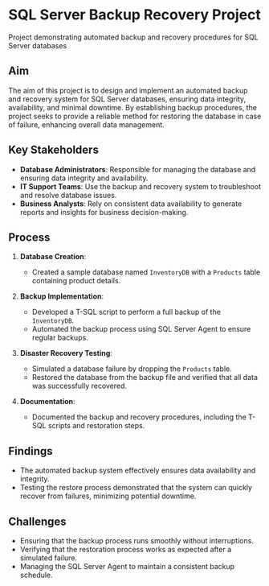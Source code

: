 # SQL Server Backup Recovery Project
Project demonstrating automated backup and recovery procedures for SQL Server databases

## Aim
The aim of this project is to design and implement an automated backup and recovery system for SQL Server databases, ensuring data integrity, availability, and minimal downtime. By establishing backup procedures, the project seeks to provide a reliable method for restoring the database in case of failure, enhancing overall data management.

## Key Stakeholders
- **Database Administrators**: Responsible for managing the database and ensuring data integrity and availability.
- **IT Support Teams**: Use the backup and recovery system to troubleshoot and resolve database issues.
- **Business Analysts**: Rely on consistent data availability to generate reports and insights for business decision-making.

## Process
1. **Database Creation**:
   - Created a sample database named `InventoryDB` with a `Products` table containing product details.
   
2. **Backup Implementation**:
   - Developed a T-SQL script to perform a full backup of the `InventoryDB`.
   - Automated the backup process using SQL Server Agent to ensure regular backups.

3. **Disaster Recovery Testing**:
   - Simulated a database failure by dropping the `Products` table.
   - Restored the database from the backup file and verified that all data was successfully recovered.

4. **Documentation**:
   - Documented the backup and recovery procedures, including the T-SQL scripts and restoration steps.

## Findings
- The automated backup system effectively ensures data availability and integrity.
- Testing the restore process demonstrated that the system can quickly recover from failures, minimizing potential downtime.

## Challenges
- Ensuring that the backup process runs smoothly without interruptions.
- Verifying that the restoration process works as expected after a simulated failure.
- Managing the SQL Server Agent to maintain a consistent backup schedule.
